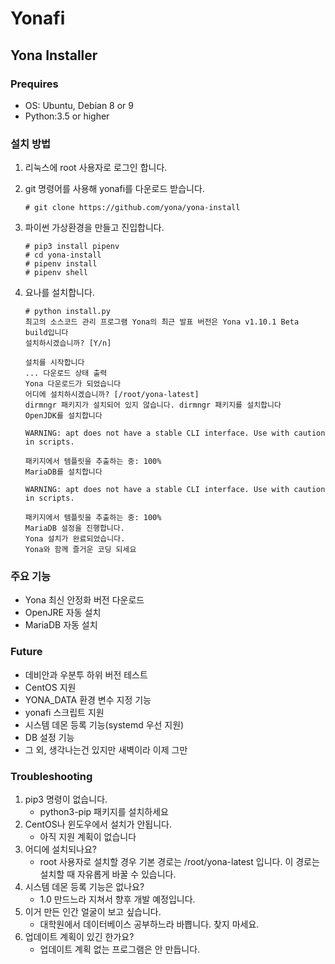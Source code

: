# Yonafi

## Yona Installer

### Prequires
* OS: Ubuntu, Debian 8 or 9
* Python:3.5 or higher

### 설치 방법

1. 리눅스에 root 사용자로 로그인 합니다.
1. git 명령어를 사용해 yonafi를 다운로드 받습니다.

   ```shell
   # git clone https://github.com/yona/yona-install
   ```

1. 파이썬 가상환경을 만들고 진입합니다.

    ```shell
    # pip3 install pipenv
    # cd yona-install
    # pipenv install
    # pipenv shell
    ``` 

1. 요나를 설치합니다.

    ```shell
    # python install.py
    최고의 소스코드 관리 프로그램 Yona의 최근 발표 버전은 Yona v1.10.1 Beta build입니다
    설치하시겠습니까? [Y/n] 
    
    설치를 시작합니다
    ... 다운로드 상태 출력
    Yona 다운로드가 되었습니다
    어디에 설치하시겠습니까? [/root/yona-latest] 
    dirmngr 패키지가 설치되어 있지 않습니다. dirmngr 패키지를 설치합니다
    OpenJDK를 설치합니다
    
    WARNING: apt does not have a stable CLI interface. Use with caution in scripts.
    
    패키지에서 템플릿을 추출하는 중: 100%
    MariaDB를 설치합니다
    
    WARNING: apt does not have a stable CLI interface. Use with caution in scripts.
    
    패키지에서 템플릿을 추출하는 중: 100%
    MariaDB 설정을 진행합니다.
    Yona 설치가 완료되었습니다.
    Yona와 함께 즐거운 코딩 되세요
    ``` 

### 주요 기능

* Yona 최신 안정화 버전 다운로드
* OpenJRE 자동 설치
* MariaDB 자동 설치

### Future

* 데비안과 우분투 하위 버전 테스트
* CentOS 지원
* YONA_DATA 환경 변수 지정 기능
* yonafi 스크립트 지원
* 시스템 데몬 등록 기능(systemd 우선 지원)
* DB 설정 기능
* 그 외, 생각나는건 있지만 새벽이라 이제 그만

### Troubleshooting

1. pip3 명령이 없습니다.
   * python3-pip 패키지를 설치하세요
1. CentOS나 윈도우에서 설치가 안됩니다.
   * 아직 지원 계획이 없습니다
1. 어디에 설치되나요?
   * root 사용자로 설치할 경우 기본 경로는 /root/yona-latest 입니다. 이 경로는 설치할 때 자유롭게 바꿀 수 있습니다.
1. 시스템 데몬 등록 기능은 없나요?
   * 1.0 만드느라 지쳐서 향후 개발 예정입니다.
1. 이거 만든 인간 얼굴이 보고 싶습니다.
   * 대학원에서 데이터베이스 공부하느라 바쁩니다. 찾지 마세요.
1. 업데이트 계획이 있긴 한가요?
   * 업데이트 계획 없는 프로그램은 안 만듭니다.
